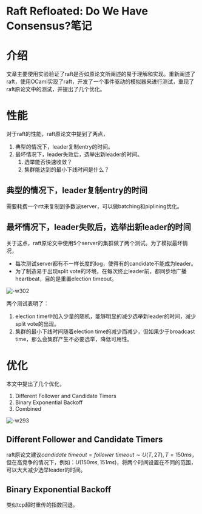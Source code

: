 # Raft Refloated: Do We Have Consensus?笔记
# 介绍
文章主要使用实验验证了raft是否如原论文所阐述的易于理解和实现。重新阐述了raft，使用OCaml实现了raft，开发了一个事件驱动的模拟器来进行测试，重现了raft原论文中的测试，并提出了几个优化。

# 性能
对于raft的性能，raft原论文中提到了两点，
1. 典型的情况下，leader复制entry的时间。
2. 最坏情况下，leader失败后，选举出新leader的时间。
    1. 选举能否快速收敛？
    2. 集群能达到的最小下线时间是什么？

## 典型的情况下，leader复制entry的时间
需要耗费一个rtt来复制到多数派server，可以做batching和piplining优化。

## 最坏情况下，leader失败后，选举出新leader的时间
关于这点，raft原论文中使用5个server的集群做了两个测试。为了模拟最坏情况，
* 每次测试server都有不一样长度的log，使得有的candidate不能成为leader。
* 为了制造易于出现split vote的环境，在每次终止leader前，都同步地广播heartbeat，目的是重置election timeout。

![-w302](media/2019/15669840871709/15674125053563.jpg)

两个测试表明了：
1. election time中加入少量的随机，能够明显的减少选举新leader的时间，减少split vote的出现。
2. 集群的最小下线时间随着election time的减少而减少，但如果少于broadcast time，那么会集群产生不必要选举，降低可用性。

# 优化
本文中提出了几个优化，
1. Different Follower and Candidate Timers
2. Binary Exponential Backoff
3. Combined

![-w293](media/2019/15669840871709/15674141041720.jpg)

## Different Follower and Candidate Timers
raft原论文建议$\textit{candidate timeout} = \textit{follower timeout} ∼ U(T, 2T), T=150ms$，但在高竞争的情况下，例如：$U(150ms, 151ms)$，将两个时间设置在不同的范围，可以大大减少选举leader的时间。

## Binary Exponential Backoff
类似tcp超时重传的指数回退。
